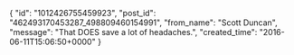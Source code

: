  {
   "id": "1012426755459923",
   "post_id": "462493170453287_498809460154991",
   "from_name": "Scott Duncan",
   "message": "That DOES save a lot of headaches.",
   "created_time": "2016-06-11T15:06:50+0000"
 }
